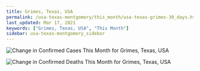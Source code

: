 ```yaml
---
title: Grimes, Texas, USA
permalink: /usa-texas-montgomery/this_month/usa-texas-grimes-30_days.html
last_updated: Mar 17, 2021
keywords: ["Grimes, Texas, USA", "This Month"]
sidebar: usa-texas-montgomery_sidebar
---
```


![Change in Confirmed Cases This Month for Grimes, Texas, USA](/covid_tracker/images/graphs/usa-texas-grimes-delta_confirmed-30_days_graph.png)

![Change in Confirmed Deaths This Month for Grimes, Texas, USA](/covid_tracker/images/graphs/usa-texas-grimes-delta_deaths-30_days_graph.png)
